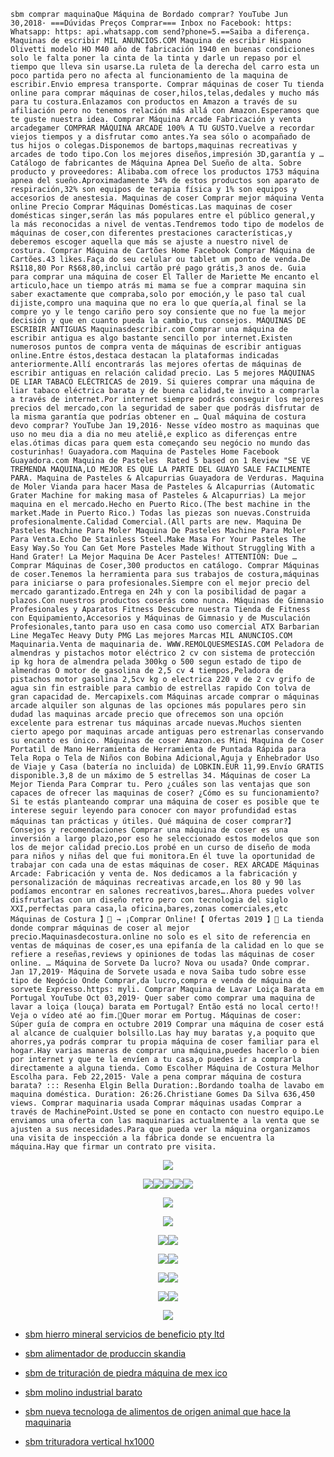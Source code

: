 
```
sbm comprar maquinaQue Máquina de Bordado comprar? YouTube Jun 30,2018· ===Dúvidas Preços Comprar=== Inbox no Facebook: https: Whatsapp: https: api.whatsapp.com send?phone=5.==Saiba a diferença. Maquinas de escribir MIL ANUNCIOS.COM Maquina de escribir Hispano Olivetti modelo HO M40 año de fabricación 1940 en buenas condiciones solo le falta poner la cinta de la tinta y darle un repaso por el tiempo que lleva sin usarse.La ruleta de la derecha del carro esta un poco partida pero no afecta al funcionamiento de la maquina de escribir.Envio empresa transporte. Comprar máquinas de coser Tu tienda online para comprar máquinas de coser,hilos,telas,dedales y mucho más para tu costura.Enlazamos con productos en Amazon a través de su afiliación pero no tenemos relación más allá con Amazon.Esperamos que te guste nuestra idea. Comprar Máquina Arcade Fabricación y venta arcadegamer COMPRAR MÁQUINA ARCADE 100% A TU GUSTO.Vuelve a recordar viejos tiempos y a disfrutar como antes.Ya sea sólo o acompañado de tus hijos o colegas.Disponemos de bartops,maquinas recreativas y arcades de todo tipo.Con los mejores diseños,impresión 3D,garantía y … Catálogo de fabricantes de Máquina Apnea Del Sueño de alta. Sobre producto y proveedores: Alibaba.com ofrece los productos 1753 máquina apnea del sueño.Aproximadamente 34% de estos productos son aparato de respiración,32% son equipos de terapia física y 1% son equipos y accesorios de anestesia. Maquinas de coser Comprar mejor máquina Venta online Precio Comprar Máquinas Domésticas.Las maquinas de coser domésticas singer,serán las más populares entre el público general,y la más reconocidas a nivel de ventas.Tendremos todo tipo de modelos de máquinas de coser,con diferentes prestaciones características,y deberemos escoger aquella que más se ajuste a nuestro nivel de costura. Comprar Máquina de Cartões Home Facebook Comprar Máquina de Cartões.43 likes.Faça do seu celular ou tablet um ponto de venda.De R$118,80 Por R$68,80,inclui cartão pré pago grátis,3 anos de. Guia para comprar una máquina de coser El Taller de Mariette Me encanto el articulo,hace un tiempo atrás mi mama se fue a comprar maquina sin saber exactamente que compraba,solo por emoción,y le paso tal cual dijiste,compro una maquina que no era lo que quería,al final se la compre yo y le tengo cariño pero soy consiente que no fue la mejor decisión y que en cuanto pueda la cambio,tus consejos. MÁQUINAS DE ESCRIBIR ANTIGUAS Maquinasdescribir.com Comprar una máquina de escribir antigua es algo bastante sencillo por internet.Existen numerosos puntos de compra venta de máquinas de escribir antiguas online.Entre éstos,destaca destacan la plataformas indicadas anteriormente.Allí encontrarás las mejores ofertas de máquinas de escribir antiguas en relación calidad precio. Las 5 mejores MÁQUINAS DE LIAR TABACO ELÉCTRICAS de 2019. Si quieres comprar una máquina de liar tabaco eléctrica barata y de buena calidad,te invito a comprarla a través de internet.Por internet siempre podrás conseguir los mejores precios del mercado,con la seguridad de saber que podrás disfrutar de la misma garantía que podrías obtener en … Qual máquina de costura devo comprar? YouTube Jan 19,2016· Nesse vídeo mostro as maquinas que uso no meu dia a dia no meu ateliê,e explico as diferenças entre elas.ótimas dicas para quem esta começando seu negócio no mundo das costurinhas! Guayadora.com Maquina de Pasteles Home Facebook Guayadora.com Maquina de Pasteles  Rated 5 based on 1 Review "SE VE TREMENDA MAQUINA,LO MEJOR ES QUE LA PARTE DEL GUAYO SALE FACILMENTE PARA. Maquina de Pasteles & Alcapurrias Guayadora de Verduras. Maquina de Moler Vianda para hacer Masa de Pasteles & Alcapurrias (Automatic Grater Machine for making masa of Pasteles & Alcapurrias) La mejor maquina en el mercado.Hecho en Puerto Rico.(The best machine in the market.Made in Puerto Rico.) Todas las piezas son nuevas.Construida profesionalmente.Calidad Comercial.(All parts are new. Maquina De Pasteles Machine Para Moler Maquina De Pasteles Machine Para Moler Para Venta.Echo De Stainless Steel.Make Masa For Your Pasteles The Easy Way.So You Can Get More Pasteles Made Without Struggling With a Hand Grater! La Mejor Maquina De Acer Pasteles! ATTENTION: Due … Comprar Máquinas de Coser,300 productos en catálogo. Comprar Máquinas de coser.Tenemos la herramienta para sus trabajos de costura,máquinas para iniciarse o para profesionales.Siempre con el mejor precio del mercado garantizado.Entrega en 24h y con la posibilidad de pagar a plazos.Con nuestros productos coserás como nunca. Máquinas de Gimnasio Profesionales y Aparatos Fitness Descubre nuestra Tienda de Fitness con Equipamiento,Accesorios y Máquinas de Gimnasio y de Musculación Profesionales,tanto para uso en casa como uso comercial ATX Barbarian Line MegaTec Heavy Duty PMG Las mejores Marcas MIL ANUNCIOS.COM Maquinaria.Venta de maquinaria de. WWW.REMOLQUESMESIAS.COM Peladora de almendras y pistachos motor eléctrico 2 cv con sistema de protección ip kg hora de almendra pelada 300kg o 500 segun estado de tipo de almendras O motor de gasolina de 2,5 cv 4 tiempos,Peladora de pistachos motor gasolina 2,5cv kg o electrica 220 v de 2 cv grifo de agua sin fin estraible para cambio de estrellas rapido Con tolva de gran capacidad de. Mercapixels.com Máquinas arcade comprar o máquinas arcade alquiler son algunas de las opciones más populares pero sin dudad las maquinas arcade precio que ofrecemos son una opción excelente para estrenar tus máquinas arcade nuevas.Muchos sienten cierto apego por maquinas arcade antiguas pero estrenarlas conservando su encanto es único. Máquinas de coser Amazon.es Mini Maquina de Coser Portatil de Mano Herramienta de Herramienta de Puntada Rápida para Tela Ropa o Tela de Niños con Bobina Adicional,Aguja y Enhebrador Uso de Viaje y Casa (batería no incluida) de LOBKIN.EUR 11,99.Envío GRATIS disponible.3,8 de un máximo de 5 estrellas 34. Máquinas de coser La Mejor Tienda Para Comprar tu. Pero ¿cuáles son las ventajas que son capaces de ofrecer las maquinas de coser? ¿Cómo es su funcionamiento? Si te estás planteando comprar una máquina de coser es posible que te interese seguir leyendo para conocer con mayor profundidad estas máquinas tan prácticas y útiles. Qué máquina de coser comprar?】 Consejos y recomendaciones Comprar una máquina de coser es una inversión a largo plazo,por eso he seleccionado estos modelos que son los de mejor calidad precio.Los probé en un curso de diseño de moda para niños y niñas del que fui monitora.En él tuve la oportunidad de trabajar con cada una de estas máquinas de coser. REX ARCADE Máquinas Arcade: Fabricación y venta de. Nos dedicamos a la fabricación y personalización de máquinas recreativas arcade,en los 80 y 90 las podíamos encontrar en salones recreativos,bares….Ahora puedes volver disfrutarlas con un diseño retro pero con tecnologia del siglo XXI,perfectas para casa,la oficina,bares,zonas comerciales,etc Máquinas de Costura 】🥇 → ¡Comprar Online!【 Ofertas 2019 】🥇 La tienda donde comprar máquinas de coser al mejor precio.Maquinasdecostura.online no solo es el sito de referencia en ventas de máquinas de coser,es una epifanía de la calidad en lo que se refiere a reseñas,reviews y opiniones de todas las máquinas de coser online. … Máquina de Sorvete Da lucro? Nova ou usada? Onde comprar. Jan 17,2019· Máquina de Sorvete usada e nova Saiba tudo sobre esse tipo de Negócio Onde Comprar,da lucro,compra e venda de máquina de sorvete Expresso.https: myli. Comprar Maquina de Lavar Loiça Barata em Portugal YouTube Oct 03,2019· Quer saber como comprar uma maquina de lavar a loiça (louça) barata em Portugal? Então está no local certo!! Veja o vídeo até ao fim.🔴Quer morar em Portug. Máquinas de coser: Súper guía de compra en octubre 2019 Comprar una máquina de coser está al alcance de cualquier bolsillo.Las hay muy baratas y,a poquito que ahorres,ya podrás comprar tu propia máquina de coser familiar para el hogar.Hay varias maneras de comprar una máquina,puedes hacerlo o bien por internet y que te la envíen a tu casa,o puedes ir a comprarla directamente a alguna tienda. Como Escolher Máquina de Costura Melhor Escolha para. Feb 22,2015· Vale a pena comprar máquina de costura barata? ::: Resenha Elgin Bella Duration:.Bordando toalha de lavabo em maquina doméstica. Duration: 26:26.Christiane Gomes Da Silva 636,450 views. Comprar maquinaria usada Comprar máquinas usadas Comprar a través de MachinePoint.Usted se pone en contacto con nuestro equipo.Le enviamos una oferta con las maquinarias actualmente a la venta que se ajusten a sus necesidades.Para que pueda ver la máquina organizamos una visita de inspección a la fábrica donde se encuentra la máquina.Hay que firmar un contrato pre visita. 
```

<div align="center">

<a href="https://es-crusher.shibang-china.com/github&k=sbm+comprar+maquina"><img src="https://static.shibang-china.com/es/crusher/logo.jpg"></a>

<a href="https://es-crusher.shibang-china.com/github&k=sbm+comprar+maquina"><img src="https://static.shibang-china.com/es/crusher/index.jpg"></a><a href="https://es-crusher.shibang-china.com/material.htmlgithub&k=sbm+comprar+maquina"><img src="https://static.shibang-china.com/es/crusher/material.jpg"></a><a href="https://es-crusher.shibang-china.com/application.htmlgithub&k=sbm+comprar+maquina"><img src="https://static.shibang-china.com/es/crusher/application.jpg"></a><a href="https://es-crusher.shibang-china.com/aboutus.htmlgithub&k=sbm+comprar+maquina"><img src="https://static.shibang-china.com/es/crusher/aboutus.jpg"></a><a href="https://es-crusher.shibang-china.com/contact.htmlgithub&k=sbm+comprar+maquina"><img src="https://static.shibang-china.com/es/crusher/contact.jpg"></a>

<a href="https://es-crusher.shibang-china.com/github&k=sbm+comprar+maquina"><img src="https://static.shibang-china.com/es/crusher/banner.jpg"></a>

<a href="https://swt.shibang-china.com/github&k=sbm+comprar+maquina"><img src="https://static.shibang-china.com/es/crusher/text.jpg"></a>

<a href="https://swt.shibang-china.com/github&k=sbm+comprar+maquina"><img src="https://static.shibang-china.com/es/crusher/chat.jpg"></a><a href="https://es-crusher.shibang-china.com/contact.htmlgithub&k=sbm+comprar+maquina"><img src="https://static.shibang-china.com/es/crusher/message.jpg"></a>

<a href="https://es-crusher.shibang-china.com/products/pe.htmlgithub&k=sbm+comprar+maquina"><img src="https://static.shibang-china.com/es/crusher/pe.jpg"></a><a href="https://es-crusher.shibang-china.com/products/pf.htmlgithub&k=sbm+comprar+maquina"><img src="https://static.shibang-china.com/es/crusher/pf.jpg"></a>

<a href="https://es-crusher.shibang-china.com/products/hpt.htmlgithub&k=sbm+comprar+maquina"><img src="https://static.shibang-china.com/es/crusher/hpt.jpg"></a><a href="https://es-crusher.shibang-china.com/products/vsi.htmlgithub&k=sbm+comprar+maquina"><img src="https://static.shibang-china.com/es/crusher/vsi.jpg"></a>

<a href="https://es-crusher.shibang-china.com/products/klv.htmlgithub&k=sbm+comprar+maquina"><img src="https://static.shibang-china.com/es/crusher/klv.jpg"></a><a href="https://es-crusher.shibang-china.com/products/portable.htmlgithub&k=sbm+comprar+maquina"><img src="https://static.shibang-china.com/es/crusher/portable.jpg"></a>

<a href="https://swt.shibang-china.com/github&k=sbm+comprar+maquina"><img src="https://static.shibang-china.com/es/crusher/case.jpg"></a>

</div>


* [sbm hierro mineral servicios de beneficio pty ltd](sbm%20hierro%20mineral%20servicios%20de%20beneficio%20pty%20ltd.md)

* [sbm alimentador de produccin skandia](sbm%20alimentador%20de%20produccin%20skandia.md)

* [sbm de trituración de piedra máquina de mex ico](sbm%20de%20trituraci%C3%B3n%20de%20piedra%20m%C3%A1quina%20de%20mex%20ico.md)

* [sbm molino industrial barato](sbm%20molino%20industrial%20barato.md)

* [sbm nueva tecnologa de alimentos de origen animal que hace la maquinaria](sbm%20nueva%20tecnologa%20de%20alimentos%20de%20origen%20animal%20que%20hace%20la%20maquinaria.md)

* [sbm trituradora vertical hx1000](sbm%20trituradora%20vertical%20hx1000.md)